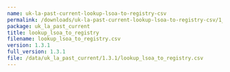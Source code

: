 ```yaml
---
name: uk-la-past-current-lookup-lsoa-to-registry-csv
permalink: /downloads/uk-la-past-current-lookup-lsoa-to-registry-csv/1_3_1
package: uk_la_past_current
title: lookup_lsoa_to_registry
filename: lookup_lsoa_to_registry.csv
version: 1.3.1
full_version: 1.3.1
file: /data/uk_la_past_current/1.3.1/lookup_lsoa_to_registry.csv
---
```

